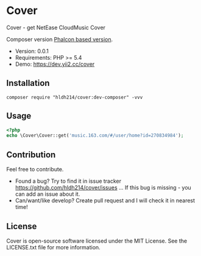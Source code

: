 Cover
=====================

Cover - get NetEase CloudMusic Cover

Composer version [Phalcon based version](https://github.com/hldh214/cover/tree/master).

* Version: 0.0.1
* Requirements: PHP >= 5.4
* Demo: https://dev.yii2.cc/cover


Installation
------------
```shell
composer require "hldh214/cover:dev-composer" -vvv
```


Usage
-----
```php
<?php
echo \Cover\Cover::get('music.163.com/#/user/home?id=270834984');
```


Contribution
------------
Feel free to contribute.

* Found a bug? Try to find it in issue tracker https://github.com/hldh214/cover/issues ... If this bug is missing - you can add an issue about it.
* Can/want/like develop? Create pull request and I will check it in nearest time!


License
-------
Cover is open-source software licensed under the MIT License. See the LICENSE.txt file for more information.